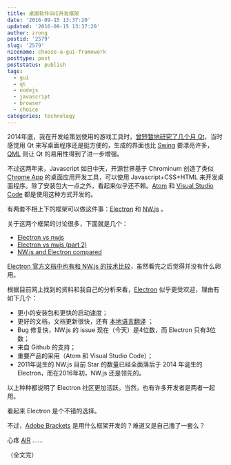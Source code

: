 ```yaml
---
title: 桌面软件GUI开发框架
date: '2016-09-15 13:37:20'
updated: '2016-09-15 13:37:20'
author: zrong
postid: '2579'
slug: '2579'
nicename: choose-a-gui-framework
posttype: post
poststatus: publish
tags:
  - gui
  - qt
  - nodejs
  - javascript
  - browser
  - choice
categories: technology
---
```


2014年底，我在开发给策划使用的游戏工具时，[曾短暂地研究了几个月 Qt][1]，当时感觉用 Qt 来写桌面程序还是挺方便的，生成的界面也比 [Swing][3] 要漂亮许多， [QML][2] 则让 Qt 的易用性得到了进一步增强。

不过这两年来，Javascript 如日中天，开源世界基于 Chrominum 创造了类似 [Chrome App][6] 的桌面应用开发工具，可以使用 Javascript+CSS+HTML 来开发桌面程序。除了安装包大一点之外，看起来似乎还不赖。[Atom][4] 和 [Visual Studio Code][5] 都是使用这种方式开发的。 <!--more-->

有两套不相上下的框架可以做这件事：[Electron][7] 和 [NW.js][8] 。

关于这两个框架的讨论很多，下面就是几个：

- [Electron vs nwjs][9]
- [Electron vs nwjs (part 2)][10]
- [NW.js and Electron compared][11]

[Electron 官方文档中也有和 NW.js 的技术比较][12]，虽然看完之后觉得并没有什么卵用。

根据目前网上找到的资料和我自己的分析来看，[Electron][7] 似乎更受欢迎，理由有如下几个：

- 更小的安装包和更快的启动速度；
- 更好的文档，文档更新很快，还有 [本地语言翻译][13] ；
- Bug 修复快，NW.js 的 issue 现在（今天）是4位数，而 Electron 只有3位数；
- 来自 Github 的支持；
- 重要产品的采用（Atom 和 Visual Studio Code）；
- 2011年诞生的 NW.js 目前 Star 的数量已经全面落后于 2014 年诞生的 Electron，而在2016年初，NW.js 还是领先的。

以上种种都说明了 Electron 社区更加活跃。当然，也有许多开发者是两者一起用。

看起来 Electron 是个不错的选择。

不过，[Adobe Brackets][14] 是用什么框架开发的？难道又是自己撸了一套么？

心疼 [AIR][15] ……

（全文完）

[1]: https://blog.zengrong.net/tag/qt/
[2]: http://doc.qt.io/qt-5/qmlreference.html
[3]: http://docs.oracle.com/javase/tutorial/uiswing/
[4]: https://atom.io
[5]: https://code.visualstudio.com
[6]: https://chrome.google.com/webstore/category/apps
[7]: http://electron.atom.io
[8]: http://nwjs.io
[9]: http://www.akawebdesign.com/2015/05/06/electron-vs-nwjs/
[10]: http://www.akawebdesign.com/2015/11/02/electron-vs-nwjs-part-2/
[11]: https://www.xplatform.rocks/2016/02/09/nw-js-vs-electron/
[12]: https://github.com/electron/electron/blob/master/docs/development/atom-shell-vs-node-webkit.md
[13]: https://github.com/electron/electron/tree/master/docs-translations/zh-CN
[14]: http://brackets.io
[15]: https://blog.zengrong.net/tag/air/
